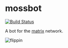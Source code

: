 mossbot
=======

[![Build Status](https://travis-ci.org/xsteadfastx/mossbot.svg?branch=master)](https://travis-ci.org/xsteadfastx/mossbot)

A bot for the [matrix](https://matrix.org) network.

![flippin](http://i.giphy.com/10zgodtbj6Hs2I.gif)
